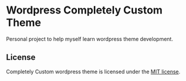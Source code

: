 # Wordpress Completely Custom Theme

Personal project to help myself learn wordpress theme development.

## License

Completely Custom wordpress theme is licensed under the [MIT license](https://opensource.org/licenses/MIT).
